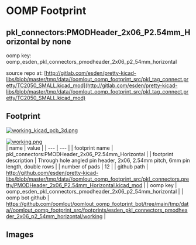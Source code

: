 # OOMP Footprint  
## pkl_connectors:PMODHeader_2x06_P2.54mm_Horizontal  by none  
  
oomp key: oomp_esden_pkl_connectors_pmodheader_2x06_p2_54mm_horizontal  
  
source repo at: [http://gitlab.com/esden/pretty-kicad-libs/blob/master/tmp/data//oomlout_oomp_footprint_src/pkl_tag_connect.pretty/TC2050_SMALL.kicad_mod](http://gitlab.com/esden/pretty-kicad-libs/blob/master/tmp/data//oomlout_oomp_footprint_src/pkl_tag_connect.pretty/TC2050_SMALL.kicad_mod)  
## Footprint  
  
[![working_kicad_pcb_3d.png](working_kicad_pcb_3d_600.png)](working_kicad_pcb_3d.png)  
  
[![working.png](working_600.png)](working.png)  
| name | value | 
| --- | --- | 
| footprint name | pkl_connectors:PMODHeader_2x06_P2.54mm_Horizontal | 
| footprint description | Through hole angled pin header, 2x06, 2.54mm pitch, 6mm pin length, double rows | 
| number of pads | 12 | 
| github path | http://github.com/esden/pretty-kicad-libs/blob/master/tmp/data//oomlout_oomp_footprint_src/pkl_connectors.pretty/PMODHeader_2x06_P2.54mm_Horizontal.kicad_mod | 
| oomp key | oomp_esden_pkl_connectors_pmodheader_2x06_p2_54mm_horizontal | 
| oomp bot github | https://github.com/oomlout/oomlout_oomp_footprint_bot/tree/main/tmp/data//oomlout_oomp_footprint_src/footprints/esden_pkl_connectors_pmodheader_2x06_p2_54mm_horizontal/working | 
## Images  
